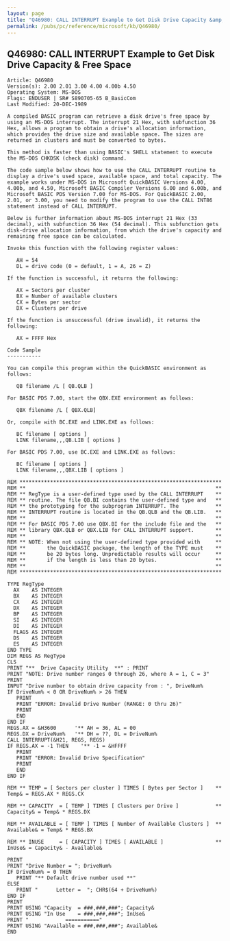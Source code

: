```yaml
---
layout: page
title: "Q46980: CALL INTERRUPT Example to Get Disk Drive Capacity &amp; Free Space"
permalink: /pubs/pc/reference/microsoft/kb/Q46980/
---
```


## Q46980: CALL INTERRUPT Example to Get Disk Drive Capacity &amp; Free Space

	Article: Q46980
	Version(s): 2.00 2.01 3.00 4.00 4.00b 4.50
	Operating System: MS-DOS
	Flags: ENDUSER | SR# S890705-65 B_BasicCom
	Last Modified: 20-DEC-1989
	
	A compiled BASIC program can retrieve a disk drive's free space by
	using an MS-DOS interrupt. The interrupt 21 Hex, with subfunction 36
	Hex, allows a program to obtain a drive's allocation information,
	which provides the drive size and available space. The sizes are
	returned in clusters and must be converted to bytes.
	
	This method is faster than using BASIC's SHELL statement to execute
	the MS-DOS CHKDSK (check disk) command.
	
	The code sample below shows how to use the CALL INTERRUPT routine to
	display a drive's used space, available space, and total capacity. The
	example works under MS-DOS in Microsoft QuickBASIC Versions 4.00,
	4.00b, and 4.50, Microsoft BASIC Compiler Versions 6.00 and 6.00b, and
	Microsoft BASIC PDS Version 7.00 for MS-DOS. For QuickBASIC 2.00,
	2.01, or 3.00, you need to modify the program to use the CALL INT86
	statement instead of CALL INTERRUPT.
	
	Below is further information about MS-DOS interrupt 21 Hex (33
	decimal), with subfunction 36 Hex (54 decimal). This subfunction gets
	disk-drive allocation information, from which the drive's capacity and
	remaining free space can be calculated.
	
	Invoke this function with the following register values:
	
	   AH = 54
	   DL = drive code (0 = default, 1 = A, 26 = Z)
	
	If the function is successful, it returns the following:
	
	   AX = Sectors per cluster
	   BX = Number of available clusters
	   CX = Bytes per sector
	   DX = Clusters per drive
	
	If the function is unsuccessful (drive invalid), it returns the
	following:
	
	   AX = FFFF Hex
	
	Code Sample
	-----------
	
	You can compile this program within the QuickBASIC environment as
	follows:
	
	   QB filename /L [ QB.QLB ]
	
	For BASIC PDS 7.00, start the QBX.EXE environment as follows:
	
	   QBX filename /L [ QBX.QLB]
	
	Or, compile with BC.EXE and LINK.EXE as follows:
	
	   BC filename [ options ]
	   LINK filename,,,QB.LIB [ options ]
	
	For BASIC PDS 7.00, use BC.EXE and LINK.EXE as follows:
	
	   BC filename [ options ]
	   LINK filename,,,QBX.LIB [ options ]
	
	REM ******************************************************************
	REM **                                                              **
	REM ** RegType is a user-defined type used by the CALL INTERRUPT    **
	REM ** routine. The file QB.BI contains the user-defined type and   **
	REM ** the prototyping for the subprogram INTERRUPT. The            **
	REM ** INTERRUPT routine is located in the QB.QLB and the QB.LIB.   **
	REM **                                                              **
	REM ** For BASIC PDS 7.00 use QBX.BI for the include file and the   **
	REM ** library QBX.QLB or QBX.LIB for CALL INTERRUPT support.       **
	REM **                                                              **
	REM ** NOTE: When not using the user-defined type provided with     **
	REM **       the QuickBASIC package, the length of the TYPE must    **
	REM **       be 20 bytes long. Unpredictable results will occur     **
	REM **       if the length is less than 20 bytes.                   **
	REM **                                                              **
	REM ******************************************************************
	
	TYPE RegType
	  AX    AS INTEGER
	  BX    AS INTEGER
	  CX    AS INTEGER
	  DX    AS INTEGER
	  BP    AS INTEGER
	  SI    AS INTEGER
	  DI    AS INTEGER
	  FLAGS AS INTEGER
	  DS    AS INTEGER
	  ES    AS INTEGER
	END TYPE
	DIM REGS AS RegType
	CLS
	PRINT "**  Drive Capacity Utility  **" : PRINT
	PRINT "NOTE: Drive number ranges 0 through 26, where A = 1, C = 3"
	PRINT
	INPUT "Drive number to obtain drive capacity from : ", DriveNum%
	IF DriveNum% < 0 OR DriveNum% > 26 THEN
	   PRINT
	   PRINT "ERROR: Invalid Drive Number (RANGE: 0 thru 26)"
	   PRINT
	   END
	END IF
	REGS.AX = &H3600      '** AH = 36, AL = 00
	REGS.DX = DriveNum%   '** DH = ??, DL = DriveNum%
	CALL INTERRUPT(&H21, REGS, REGS)
	IF REGS.AX = -1 THEN    '** -1 = &HFFFF
	   PRINT
	   PRINT "ERROR: Invalid Drive Specification"
	   PRINT
	   END
	END IF
	
	REM ** TEMP = [ Sectors per cluster ] TIMES [ Bytes per Sector ]    **
	Temp& = REGS.AX * REGS.CX
	
	REM ** CAPACITY  = [ TEMP ] TIMES [ Clusters per Drive ]            **
	Capacity& = Temp& * REGS.DX
	
	REM ** AVAILABLE = [ TEMP ] TIMES [ Number of Available Clusters ]  **
	Available& = Temp& * REGS.BX
	
	REM ** INUSE     = [ CAPACITY ] TIMES [ AVAILABLE ]                 **
	InUse& = Capacity& - Available&
	
	PRINT
	PRINT "Drive Number = "; DriveNum%
	IF DriveNum% = 0 THEN
	   PRINT "** Default drive number used **"
	ELSE
	   PRINT "      Letter =  "; CHR$(64 + DriveNum%)
	END IF
	PRINT
	PRINT USING "Capacity  = ###,###,###"; Capacity&
	PRINT USING "In Use    = ###,###,###"; InUse&
	PRINT "            ==========="
	PRINT USING "Available = ###,###,###"; Available&
	END
